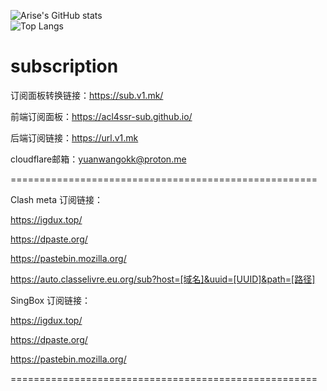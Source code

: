 

![Arise's GitHub stats](https://github-readme-stats-ten-gilt.vercel.app/api?username=yuanwangokk-1&count_private=true&show_icons=true&theme=radical&include_all_commits=true)  
![Top Langs](https://github-readme-stats.vercel.app/api/top-langs/?username=yuanwangokk-1&layout=compact&hide=css,scss,shell,html&langs_count=8&show_icons=true&theme=radical)


# subscription

订阅面板转换链接：https://sub.v1.mk/

前端订阅面板：https://acl4ssr-sub.github.io/

后端订阅链接：https://url.v1.mk

cloudflare邮箱：yuanwangokk@proton.me

=====================================================

Clash meta 订阅链接：

https://igdux.top/

https://dpaste.org/

https://pastebin.mozilla.org/

https://auto.classelivre.eu.org/sub?host=[域名]&uuid=[UUID]&path=[路径]

SingBox 订阅链接：

https://igdux.top/

https://dpaste.org/

https://pastebin.mozilla.org/

=====================================================

